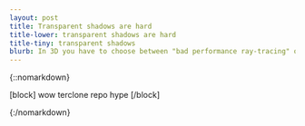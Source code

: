 ```yaml
---
layout: post
title: Transparent shadows are hard
title-lower: transparent shadows are hard
title-tiny: transparent shadows
blurb: In 3D you have to choose between "bad performance ray-tracing" or "ugly hacks" to get transparent shadows. In 2D, the situation is a little better.
---
```

{::nomarkdown}

[block]
wow terclone repo hype
[/block]

{:/nomarkdown}